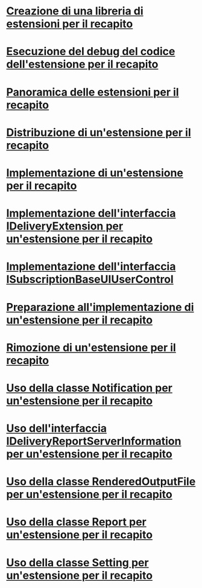 # [Creazione di una libreria di estensioni per il recapito](creating-a-delivery-extension-library.md)
# [Esecuzione del debug del codice dell'estensione per il recapito](debugging-delivery-extension-code.md)
# [Panoramica delle estensioni per il recapito](delivery-extensions-overview.md)
# [Distribuzione di un'estensione per il recapito](deploying-a-delivery-extension.md)
# [Implementazione di un'estensione per il recapito](implementing-a-delivery-extension.md)
# [Implementazione dell'interfaccia IDeliveryExtension per un'estensione per il recapito](implementing-the-ideliveryextension-interface-for-a-delivery-extension.md)
# [Implementazione dell'interfaccia ISubscriptionBaseUIUserControl](implementing-the-isubscriptionbaseuiusercontrol-interface.md)
# [Preparazione all'implementazione di un'estensione per il recapito](preparing-to-implement-a-delivery-extension.md)
# [Rimozione di un'estensione per il recapito](removing-a-delivery-extension.md)
# [Uso della classe Notification per un'estensione per il recapito](using-a-notification-class-for-a-delivery-extension.md)
# [Uso dell'interfaccia IDeliveryReportServerInformation per un'estensione per il recapito](using-the-ideliveryreportserverinformation-interface-for-a-delivery-extension.md)
# [Uso della classe RenderedOutputFile per un'estensione per il recapito](using-the-renderedoutputfile-class-for-a-delivery-extension.md)
# [Uso della classe Report per un'estensione per il recapito](using-the-report-class-for-a-delivery-extension.md)
# [Uso della classe Setting per un'estensione per il recapito](using-the-setting-class-for-a-delivery-extension.md)
